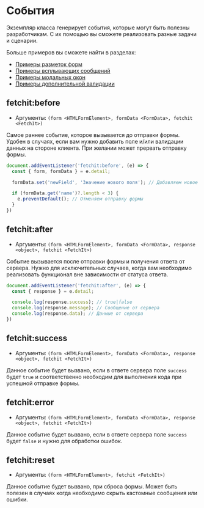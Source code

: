 # События

Экземпляр класса генерирует события, которые могут быть полезны разработчикам. С их помощью вы сможете реализовать разные задачи и сценарии.

Больше примеров вы сможете найти в разделах:

- [Примеры разметок форм](/components/fetchit/examples/form/)
- [Примеры всплывающих сообщений](/components/fetchit/examples/notifications/)
- [Примеры модальных окон](/components/fetchit/examples/modals/)
- [Примеры дополнительной валидации](/components/fetchit/examples/validation/)

## fetchit:before

- Аргументы: `(form <HTMLFormElement>, formData <FormData>, fetchit <FetchIt>)`

Самое раннее событие, которое вызывается до отправки формы. Удобен в случаях, если вам нужно добавить поле и/или валидации данных на стороне клиента. При желании может прервать отправку формы.

```js
document.addEventListener('fetchit:before', (e) => {
  const { form, formData } = e.detail;

  formData.set('newField', 'Значение нового поля'); // Добавляем новое поле

  if (formData.get('name')?.length < 3) {
    e.preventDefault(); // Отменяем отправку формы
  }
})
```

## fetchit:after

- Аргументы: `(form <HTMLFormElement>, formData <FormData>, response <object>, fetchit <FetchIt>)`

Событие вызывается после отправки формы и получения ответа от сервера. Нужно для исключительных случаев, когда вам необходимо реализовать функционал вне зависимости от статуса ответа.

```js
document.addEventListener('fetchit:after', (e) => {
  const { response } = e.detail;

  console.log(response.success); // true|false
  console.log(response.message); // Сообщение от сервера
  console.log(response.data); // Данные от сервера
})
```

## fetchit:success

- Аргументы: `(form <HTMLFormElement>, formData <FormData>, response <object>, fetchit <FetchIt>)`

Данное событие будет вызвано, если в ответе сервера поле `success` будет `true` и соответственно необходим для выполнения кода при успешной отправке формы.

## fetchit:error

- Аргументы: `(form <HTMLFormElement>, formData <FormData>, response <object>, fetchit <FetchIt>)`

Данное событие будет вызвано, если в ответе сервера поле `success` будет `false` и нужно для обработки ошибок.

## fetchit:reset

- Аргументы: `(form <HTMLFormElement>, fetchit <FetchIt>)`

Данное событие будет вызвано, при сброса формы. Может быть полезен в случаях когда необходимо скрыть кастомные сообщения или ошибки.
